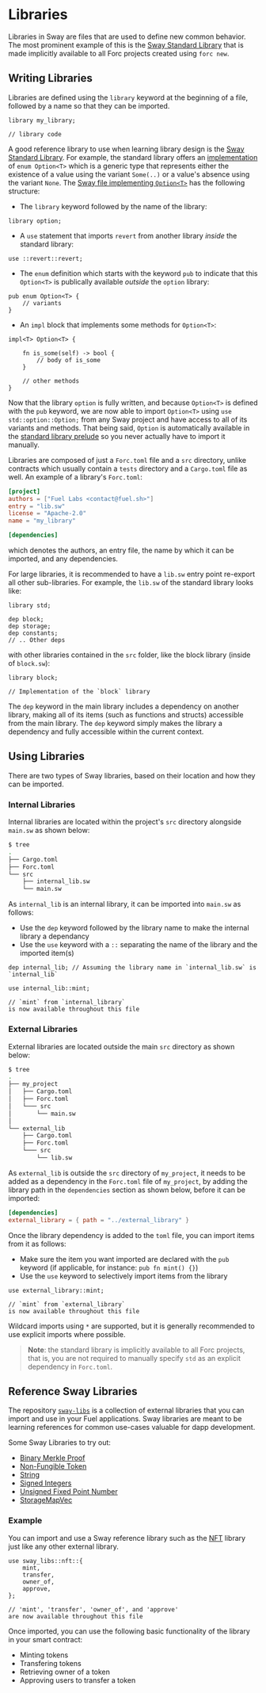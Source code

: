 # Libraries

Libraries in Sway are files that are used to define new common behavior. The most prominent example of this is the [Sway Standard Library](../introduction/standard_library.html) that is made implicitly available to all Forc projects created using `forc new`.
## Writing Libraries

Libraries are defined using the `library` keyword at the beginning of a file, followed by a name so that they can be imported.

```sway
library my_library;

// library code
```

A good reference library to use when learning library design is the [Sway Standard Library](../introduction/standard_library.html). For example, the standard library offers an [implementation](https://github.com/FuelLabs/sway/blob/master/sway-lib-std/src/option.sw) of `enum Option<T>` which is a generic type that represents either the existence of a value using the variant `Some(..)` or a value's absence using the variant `None`. The [Sway file implementing `Option<T>`](https://github.com/FuelLabs/sway/blob/master/sway-lib-std/src/option.sw) has the following structure:

* The `library` keyword followed by the name of the library:

```sway
library option;
```

* A `use` statement that imports `revert` from another library _inside_ the standard library:

```sway
use ::revert::revert;
```

* The `enum` definition which starts with the keyword `pub` to indicate that this `Option<T>` is publically available _outside_ the `option` library:

```sway
pub enum Option<T> {
    // variants
}
```

* An `impl` block that implements some methods for `Option<T>`:

```sway
impl<T> Option<T> {

    fn is_some(self) -> bool {
        // body of is_some
    }

    // other methods
}
```

Now that the library `option` is fully written, and because `Option<T>` is defined with the `pub` keyword, we are now able to import `Option<T>` using `use std::option::Option;` from any Sway project and have access to all of its variants and methods. That being said, `Option` is automatically available in the [standard library prelude](../introduction/standard_library.md#standard-library-prelude) so you never actually have to import it manually.

Libraries are composed of just a `Forc.toml` file and a `src` directory, unlike contracts which usually contain a `tests` directory and a `Cargo.toml` file as well. An example of a library's `Forc.toml`:

```toml
[project]
authors = ["Fuel Labs <contact@fuel.sh>"]
entry = "lib.sw"
license = "Apache-2.0"
name = "my_library"

[dependencies]
```

which denotes the authors, an entry file, the name by which it can be imported, and any dependencies.

For large libraries, it is recommended to have a `lib.sw` entry point re-export all other sub-libraries. For example, the `lib.sw` of the standard library looks like:

```sway
library std;

dep block;
dep storage;
dep constants;
// .. Other deps
```

with other libraries contained in the `src` folder, like the block library (inside of `block.sw`):

```sway
library block;

// Implementation of the `block` library 
```

The `dep` keyword in the main library includes a dependency on another library, making all of its items (such as functions and structs) accessible from the main library. The `dep` keyword simply makes the library a dependency and fully accessible within the current context.

## Using Libraries

There are two types of Sway libraries, based on their location and how they can be imported.

### Internal Libraries

Internal libraries are located within the project's `src` directory alongside `main.sw` as shown below:

```bash
$ tree
.
├── Cargo.toml
├── Forc.toml
└── src
    ├── internal_lib.sw
    └── main.sw
```


As `internal_lib` is an internal library, it can be imported into `main.sw` as follows:
- Use the `dep` keyword followed by the library name to make the internal library a dependancy
- Use the `use` keyword with a `::` separating the name of the library and the imported item(s)

```sway
dep internal_lib; // Assuming the library name in `internal_lib.sw` is `internal_lib`

use internal_lib::mint;

// `mint` from `internal_library`
is now available throughout this file
```

### External Libraries

External libraries are located outside the main `src` directory as shown below:

```bash
$ tree
.
├── my_project
│   ├── Cargo.toml
│   ├── Forc.toml
│   └─── src
│       └── main.sw
│
└── external_lib
    ├── Cargo.toml
    ├── Forc.toml
    └─── src
        └── lib.sw
```
        
As `external_lib` is outside the `src` directory of `my_project`, it needs to be added as a dependency in the `Forc.toml` file of `my_project`, by adding the library path in the `dependencies` section as shown below, before it can be imported:

```toml
[dependencies]
external_library = { path = "../external_library" }
```

Once the library dependency is added to the `toml` file, you can import items from it as follows:
- Make sure the item you want imported are declared with the `pub` keyword (if applicable, for instance: `pub fn mint() {}`)
- Use the `use` keyword to selectively import items from the library

```sway
use external_library::mint;

// `mint` from `external_library`
is now available throughout this file
```

Wildcard imports using `*` are supported, but it is generally recommended to use explicit imports where possible.

> **Note**: the standard library is implicitly available to all Forc projects, that is, you are not required to manually specify `std` as an explicit dependency in `Forc.toml`.

## Reference Sway Libraries

The repository [`sway-libs`](https://github.com/FuelLabs/sway-libs/) is a collection of external libraries that you can import and use in your Fuel applications. Sway libraries are meant to be learning references for common use-cases valuable for dapp development.

Some Sway Libraries to try out:
- [Binary Merkle Proof](https://github.com/FuelLabs/sway-libs/blob/master/sway_libs/src/merkle_proof)
- [Non-Fungible Token](https://github.com/FuelLabs/sway-libs/tree/master/sway_libs/src/nft)
- [String](https://github.com/FuelLabs/sway-libs/blob/master/sway_libs/src/string)
- [Signed Integers](https://github.com/FuelLabs/sway-libs/blob/master/sway_libs/src/signed_integers)
- [Unsigned Fixed Point Number](https://github.com/mehtavishwa30/sway-libs/blob/master/sway_libs/src/fixed_point/ufp)
- [StorageMapVec](https://github.com/mehtavishwa30/sway-libs/blob/master/sway_libs/src/storagemapvec)

### Example

You can import and use a Sway reference library such as the [NFT](https://github.com/FuelLabs/sway-libs/tree/master/sway_libs/src/nft) library just like any other external library.

```sway
use sway_libs::nft::{
    mint,
    transfer,
    owner_of,
    approve,
};

// 'mint', 'transfer', 'owner_of', and 'approve'
are now available throughout this file
```
Once imported, you can use the following basic functionality of the library in your smart contract:
- Minting tokens
- Transfering tokens
- Retrieving owner of a token
- Approving users to transfer a token
